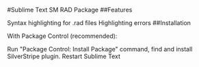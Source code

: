#Sublime Text SM RAD Package
##Features

Syntax highlighting for .rad files
Highlighting errors
##Installation

With Package Control (recommended):

Run "Package Control: Install Package" command, find and install SilverStripe plugin.
Restart Sublime Text

